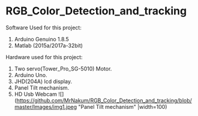 # RGB_Color_Detection_and_tracking


Software Used for this project:

1) Arduino Genuino 1.8.5
2) Matlab (2015a/2017a-32bit)

Hardware used for this project:

1) Two servo(Tower_Pro_SG-5010) Motor.
2) Arduino Uno.
3) JHD(204A) lcd display.
4) Panel Tilt mechanism.
5) HD Usb Webcam
![](https://github.com/MrNakum/RGB_Color_Detection_and_tracking/blob/master/Images/img1.jpeg "Panel Tilt mechanism" |width=100)


